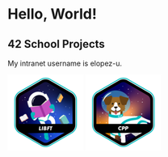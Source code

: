 # Hello, World!

## 42 School Projects

My intranet username is elopez-u.

<a href="https://github.com/3ka1tz/libft" style="text-decoration: none; color: inherit;">
  <img src="https://raw.githubusercontent.com/3ka1tz/3ka1tz/main/images/libft.png"/>
</a>

<a href="https://github.com/3ka1tz/cpp" style="text-decoration: none; color: inherit;">
  <img src="https://raw.githubusercontent.com/3ka1tz/3ka1tz/main/images/cpp.png"/>
</a>
